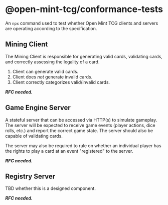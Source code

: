 # @open-mint-tcg/conformance-tests

An `npx` command used to test whether Open Mint TCG clients and servers are operating according to the specification.

## Mining Client

The Mining Client is responsible for generating valid cards, validating cards, and correctly assessing the legality of a card.

1. Client can generate valid cards.
2. Client does *not* generate invalid cards.
3. Client correctly categorizes valid/invalid cards.

***RFC needed.***

## Game Engine Server

A stateful server that can be accessed via HTTP(s) to simulate gameplay. The server will be expected to receive game events (player actions, dice rolls, etc.) and report the correct game state. The server should also be capable of validating cards.

The server may also be required to rule on whether an individual player has the rights to play a card at an event "registered" to the server.

***RFC needed.***

## Registry Server

TBD whether this is a designed component.

***RFC needed.***
